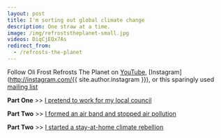 ```yaml
---
layout: post
title: I'm sorting out global climate change
description: One straw at a time.
image: /img/refroststheplanet-small.jpg
videos: DiqCjEQx7As
redirect_from:
  - /refrosts-the-planet
---
```


<div class="youtube-player" data-id="{{ page.videos }}" data-thumb="{{ page.image }}"></div>

Follow Oli Frost Refrosts The Planet on [YouTube](https://www.youtube.com/channel/UC11YzVs4e4h9kIt4VzUS6yQ), [Instagram](http://instagram.com/{{ site.author.instagram }}), or this sparingly used [mailing list](#footer)

**Part One** >> [I pretend to work for my local council](/blog/little-tips/)

**Part Two** >> [I formed an air band and stopped air pollution](/blog/pollution-solution/)

**Part Two** >> [I started a stay-at-home climate rebellion](/blog/domestic-rebellion/)
